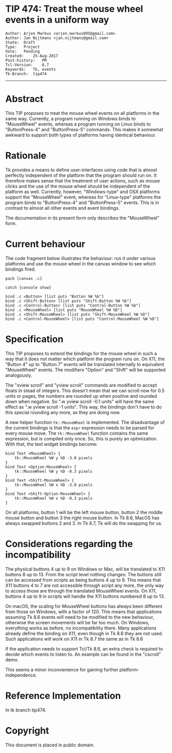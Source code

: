 # TIP 474: Treat the mouse wheel events in a uniform way
	Author:	Arjen Markus <arjen.markus895@gmail.com>
	Author:	Jan Nijtmans <jan.nijtmans@gmail.com>
	State:	Draft
	Type:	Project
	Vote:	Pending
	Created:	25-Aug-2017
	Post-history:	PM
	Tcl-Version:	8.7
	Keywords:	Tk, events
	Tk-Branch:	tip474
-----

# Abstract

This TIP proposes to treat the mouse wheel events on all platforms in
the same way. Currently, a program running on Windows binds to
"MouseWheel" events, whereas a program running on Linux binds to
"ButtonPress-4" and "ButtonPress-5" commands. This makes it somewhat
awkward to support both types of platforms having identical behaviour.


# Rationale

Tk provides a means to define user-interfaces using code that is almost
perfectly independent of the platform that the program should run on. It
therefore makes sense that the treatment of user actions, such as mouse
clicks and the use of the mouse wheel should be independent of the
platform as well. Currently, however, "Windows-type" and OSX platforms
support the "MouseWheel" event, whereas for "Linux-type" platforms the
program binds to "ButtonPress-4" and "ButtonPress-5"  events.
This is in contrast to almost all other events and event bindings.

The documentation in its present form only describes the "MouseWheel"
form.


# Current behaviour

The code fragment below illustrates the behaviour: run it under various
platforms and use the mouse wheel in the canvas window to see which
bindings fired.

    pack [canvas .c]
    
    catch {console show}
    
    bind .c <Button> [list puts "Button %W %b"]
    bind .c <Shift-Button> [list puts "Shift-Button %W %b"]
    bind .c <Control-Button> [list puts "Control-Button %W %b"]
    bind .c <MouseWheel> [list puts "MouseWheel %W %D"]
    bind .c <Shift-MouseWheel> [list puts "Shift-MouseWheel %W %D"]
    bind .c <Control-MouseWheel> [list puts "Control-MouseWheel %W %D"]


# Specification

This TIP proposes to extend the bindings for the mouse wheel in such a
way that it does not matter which platform the program runs on. On
X11, the "Button 4" up to "Button 7" events will be translated internally
to equivalent "MouseWheel" events. The modifiers "Option" and "Shift"
will be supported analogously.

The "xview scroll" and "yview scroll" commands are modified to accept
floats in stead of integers. This doesn't mean that we can scroll
now for 0.5 units or pages, the numbers are rounded up when positive
and rounded down when negative. So ".w yview scroll -0.1 units" will
have the same effect as ".w yview scroll -1 units". This way, the
bindings don't have to do this special rounding any more, as they are
doing now.

A new helper function `tk::MouseWheel` is implemented. The
disadvantage of the current bindings is that the `expr` expression
needs to be parsed for every mouse move. The `tk::MouseWheel`
function contains the same expression, but is compiled only once.
So, this is purely an optimization. With that, the text widget bindings
become:

    bind Text <MouseWheel> {
        tk::MouseWheel %W y %D -3.0 pixels
    }
    bind Text <Option-MouseWheel> {
        tk::MouseWheel %W y %D -0.3 pixels
    }
    bind Text <Shift-MouseWheel> {
        tk::MouseWheel %W x %D -3.0 pixels
    }
    bind Text <Shift-Option-MouseWheel> {
        tk::MouseWheel %W x %D -0.3 pixels
    }

On all platforms, button 1 will be the left mouse button,
button 2 the middle mouse button and button 3 the right
mouse button. In Tk 8.6, MacOS has always swapped
buttons 2 and 3. In Tk 8.7, Tk will do the swapping for us.

# Considerations regarding the incompatibility

The physical buttons 4 up to 9 on Windows or Mac, will be
translated to X11 buttons 8 up to 13. From the script level
nothing changes: The buttons still can be accessed from scripts
as being buttons 4 up to 9. This means that X11 buttons 4 to 7
are not accessible through script any more, the
only way to access those are through the translated
MouseWheel events. On X11, buttons 4 up to 9 in scripts
will handle the X11 buttons numbered 8 up to 13.

On macOS, the scaling for MouseWheel buttons has always
been different from those on Windows, with a factor of 120.
This means that applications assuming Tk 8.6 <MouseWheel>
events will need to be modified to the new behaviour,
otherwise the screen movements will be far too much.
On Windows, everything works as before, no incompatibility
there. Many applications already define the <MouseWheel>
binding on X11, even though in Tk 8.6 they are not
used. Such applications will work on X11 in Tk 8.7 the
same as in Tk 8.6

If the application needs to support Tcl/Tk 8.6, an extra
check is required to decide which events to listen to.
An example can be found in the "cscroll" demo.

This seems a minor inconvenience for gaining further
platform-independence.

# Reference Implementation

In tk branch tip474.

# Copyright

This document is placed in public domain.

